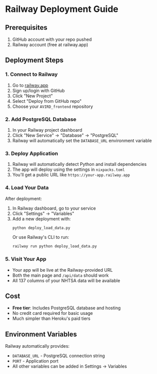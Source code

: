 # Railway Deployment Guide

## Prerequisites
1. GitHub account with your repo pushed
2. Railway account (free at railway.app)

## Deployment Steps

### 1. Connect to Railway
1. Go to [railway.app](https://railway.app)
2. Sign up/login with GitHub
3. Click "New Project"
4. Select "Deploy from GitHub repo"
5. Choose your `AVIRD_frontend` repository

### 2. Add PostgreSQL Database
1. In your Railway project dashboard
2. Click "New Service" → "Database" → "PostgreSQL"
3. Railway will automatically set the `DATABASE_URL` environment variable

### 3. Deploy Application
1. Railway will automatically detect Python and install dependencies
2. The app will deploy using the settings in `nixpacks.toml`
3. You'll get a public URL like `https://your-app.railway.app`

### 4. Load Your Data
After deployment:
1. In Railway dashboard, go to your service
2. Click "Settings" → "Variables"
3. Add a new deployment with:
   ```bash
   python deploy_load_data.py
   ```
   Or use Railway's CLI to run:
   ```bash
   railway run python deploy_load_data.py
   ```

### 5. Visit Your App
- Your app will be live at the Railway-provided URL
- Both the main page and `/api/data` should work
- All 137 columns of your NHTSA data will be available

## Cost
- **Free tier**: Includes PostgreSQL database and hosting
- No credit card required for basic usage
- Much simpler than Heroku's paid tiers

## Environment Variables
Railway automatically provides:
- `DATABASE_URL` - PostgreSQL connection string
- `PORT` - Application port
- All other variables can be added in Settings → Variables